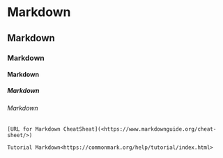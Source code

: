 # Markdown
## Markdown
### Markdown
#### Markdown
##### Markdown
###### Markdown


	[URL for Markdown CheatSheat](<https://www.markdownguide.org/cheat-sheet/>)
	
	Tutorial Markdown<https://commonmark.org/help/tutorial/index.html>
